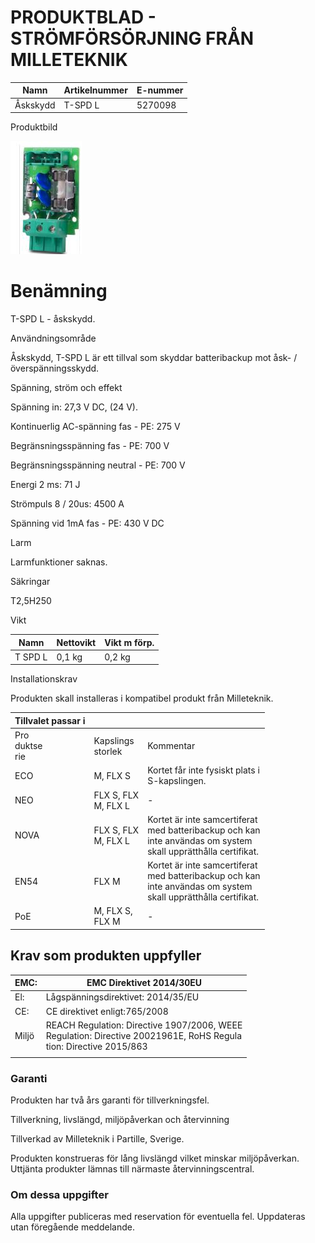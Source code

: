 # PRODUKTBLAD - STRÖMFÖRSÖRJNING FRÅN MILLETEKNIK

| Namn     | Artikelnummer | E-nummer |
|----------|---------------|----------|
| Åskskydd | T-SPD L       | 5270098  |

Produktbild

![](_page_0_Picture_6.jpeg)

# Benämning

T-SPD L - åskskydd.

Användningsområde

Åskskydd, T-SPD L är ett tillval som skyddar batteribackup mot åsk- / överspänningsskydd.

Spänning, ström och effekt

Spänning in: 27,3 V DC, (24 V).

Kontinuerlig AC-spänning fas - PE: 275 V

Begränsningsspänning fas - PE: 700 V

Begränsningsspänning neutral - PE: 700 V

Energi 2 ms: 71 J

Strömpuls 8 / 20us: 4500 A

Spänning vid 1mA fas - PE: 430 V DC

Larm

Larmfunktioner saknas.

Säkringar

T2,5H250

Vikt

| Namn    | Nettovikt | Vikt m förp. |
|---------|-----------|--------------|
| T SPD L | 0,1 kg    | 0,2 kg       |

Installationskrav

Produkten skall installeras i kompatibel produkt från Milleteknik.

| Tillvalet passar i   |                        |                                                                                                                        |
|----------------------|------------------------|------------------------------------------------------------------------------------------------------------------------|
| Pro<br>duktse<br>rie | Kapslings<br>storlek   | Kommentar                                                                                                              |
| ECO                  | M, FLX S               | Kortet får inte fysiskt plats i<br>S-kapslingen.                                                                       |
| NEO                  | FLX S, FLX<br>M, FLX L | -                                                                                                                      |
| NOVA                 | FLX S, FLX<br>M, FLX L | Kortet är inte samcertiferat<br>med batteribackup och kan<br>inte användas om system<br>skall upprätthålla certifikat. |
| EN54                 | FLX M                  | Kortet är inte samcertiferat<br>med batteribackup och kan<br>inte användas om system<br>skall upprätthålla certifikat. |
| PoE                  | M, FLX S,<br>FLX M     | -                                                                                                                      |

## Krav som produkten uppfyller

| EMC:  | EMC Direktivet 2014/30EU                                                                                                |
|-------|-------------------------------------------------------------------------------------------------------------------------|
| El:   | Lågspänningsdirektivet: 2014/35/EU                                                                                      |
| CE:   | CE direktivet enligt:765/2008                                                                                           |
| Miljö | REACH Regulation: Directive 1907/2006, WEEE<br>Regulation: Directive 20021961E, RoHS Regula<br>tion: Directive 2015/863 |
|       |                                                                                                                         |

### Garanti

Produkten har två års garanti för tillverkningsfel.

Tillverkning, livslängd, miljöpåverkan och återvinning

Tillverkad av Milleteknik i Partille, Sverige.

Produkten konstrueras för lång livslängd vilket minskar miljöpåverkan. Uttjänta produkter lämnas till närmaste återvinningscentral.

### Om dessa uppgifter

Alla uppgifter publiceras med reservation för eventuella fel. Uppdateras utan föregående meddelande.